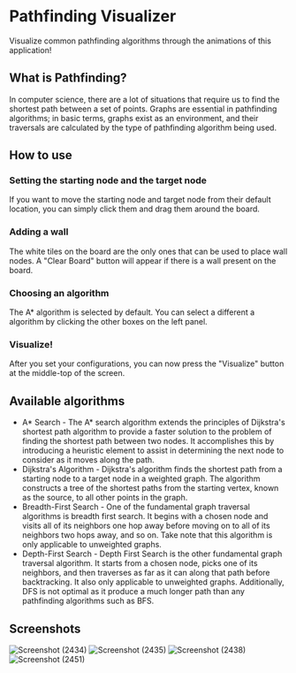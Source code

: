 # Pathfinding Visualizer #
Visualize common pathfinding algorithms through the animations of this application! 

## What is Pathfinding? ##
In computer science, there are a lot of situations that require us to find the shortest path between a set of points. Graphs are essential in pathfinding algorithms; in basic terms, graphs exist as an environment, and their traversals are calculated by the type of pathfinding algorithm being used.

## How to use ##
### Setting the starting node and the target node ###
If you want to move the starting node and target node from their default location, you can simply click them and drag them around the board.
### Adding a wall ###
The white tiles on the board are the only ones that can be used to place wall nodes. A "Clear Board" button will appear if there is a wall present on the board.
### Choosing an algorithm ###
The A* algorithm is selected by default. You can select a different a algorithm by clicking the other boxes on the left panel.
### Visualize! ###
After you set your configurations, you can now press the "Visualize" button at the middle-top of the screen.

## Available algorithms ##
- A* Search - The A* search algorithm extends the principles of Dijkstra's shortest path algorithm to provide a faster solution to the problem of finding the shortest path between two nodes. It accomplishes this by introducing a heuristic element to assist in determining the next node to consider as it moves along the path.
- Dijkstra's Algorithm - Dijkstra's algorithm finds the shortest path from a starting node to a target node in a weighted graph. The algorithm constructs a tree of the shortest paths from the starting vertex, known as the source, to all other points in the graph.
- Breadth-First Search - One of the fundamental graph traversal algorithms is breadth first search. It begins with a chosen node and visits all of its neighbors one hop away before moving on to all of its neighbors two hops away, and so on. Take note that this algorithm is only applicable to unweighted graphs.
- Depth-First Search - Depth First Search is the other fundamental graph traversal algorithm. It starts from a chosen node, picks one of its neighbors, and then traverses as far as it can along that path before backtracking. It also only applicable to unweighted graphs. Additionally, DFS is not optimal as it produce a much longer path than any pathfinding algorithms such as BFS. 

## Screenshots ##
![Screenshot (2434)](https://user-images.githubusercontent.com/78135477/137283457-b9f9ae67-2f4f-4a7e-9024-4e14e90fd5d1.png)
![Screenshot (2435)](https://user-images.githubusercontent.com/78135477/137283469-c9630fe3-7e31-4226-b756-f580e1e218f4.png)
![Screenshot (2438)](https://user-images.githubusercontent.com/78135477/137283480-95fe42ce-7fbe-4c17-a42c-d4d090fa9e35.png)
![Screenshot (2451)](https://user-images.githubusercontent.com/78135477/137283498-5ec25d47-1c23-42fd-8d1f-ca571c977916.png)
